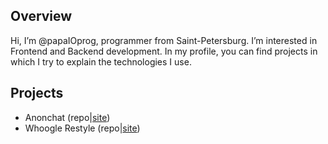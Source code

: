 ## Overview
Hi, I’m @papaIOprog, programmer from Saint-Petersburg. I’m interested in Frontend and Backend development. In my profile, you can find projects in which I try to explain the technologies I use.

## Projects
- Anonchat (repo|[site](https://anonchat.papaio.pp.ru/))
- Whoogle Restyle (repo|[site](https://whoogle.papaio.pp.ru/))

